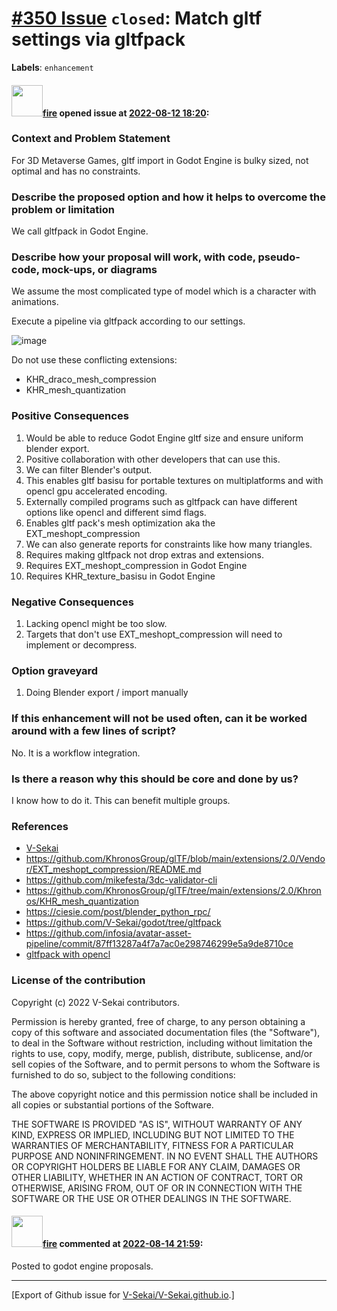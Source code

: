 # [\#350 Issue](https://github.com/V-Sekai/V-Sekai.github.io/issues/350) `closed`: Match gltf settings via gltfpack
**Labels**: `enhancement`


#### <img src="https://avatars.githubusercontent.com/u/32321?u=c2e06a3d2b49a467aa907e54aa259516440267cc&v=4" width="50">[fire](https://github.com/fire) opened issue at [2022-08-12 18:20](https://github.com/V-Sekai/V-Sekai.github.io/issues/350):

### Context and Problem Statement

For 3D Metaverse Games, gltf import in Godot Engine is bulky sized, not optimal and has no constraints.

### Describe the proposed option and how it helps to overcome the problem or limitation

We call gltfpack in Godot Engine.


### Describe how your proposal will work, with code, pseudo-code, mock-ups, or diagrams

We assume the most complicated type of model which is a character with animations.

Execute a pipeline via gltfpack according to our settings.

![image](https://user-images.githubusercontent.com/32321/184555337-4db402e2-0b01-4609-8407-a3356e4f4d3c.png)

Do not use these conflicting extensions:

* KHR_draco_mesh_compression
* KHR_mesh_quantization

### Positive Consequences

1. Would be able to reduce Godot Engine gltf size and ensure uniform blender export.
1. Positive collaboration with other developers that can use this.
1. We can filter Blender's output.
2. This enables gltf basisu for portable textures on multiplatforms and with opencl gpu accelerated encoding.
3. Externally compiled programs such as gltfpack can have different options like opencl and different simd flags.
1. Enables gltf pack's mesh optimization aka the EXT_meshopt_compression 
1. We can also generate reports for constraints like how many triangles.
2. Requires making gltfpack not drop extras and extensions.
1. Requires EXT_meshopt_compression in Godot Engine
1. Requires KHR_texture_basisu in Godot Engine

### Negative Consequences

1. Lacking opencl might be too slow.
4. Targets that don't use EXT_meshopt_compression will need to implement or decompress.

### Option graveyard

1. Doing Blender export / import manually

### If this enhancement will not be used often, can it be worked around with a few lines of script?

No. It is a workflow integration.

### Is there a reason why this should be core and done by us?

I know how to do it. This can benefit multiple groups.

### References

- [V-Sekai](https://v-sekai.org/)
- https://github.com/KhronosGroup/glTF/blob/main/extensions/2.0/Vendor/EXT_meshopt_compression/README.md
- https://github.com/mikefesta/3dc-validator-cli
- https://github.com/KhronosGroup/glTF/tree/main/extensions/2.0/Khronos/KHR_mesh_quantization
- https://ciesie.com/post/blender_python_rpc/
- https://github.com/V-Sekai/godot/tree/gltfpack
- https://github.com/infosia/avatar-asset-pipeline/commit/87ff13287a4f7a7ac0e298746299e5a9de8710ce
- [gltfpack with opencl](https://gist.github.com/fire/d6c3add6179cff994cb73625a1d29d8e)

### License of the contribution

Copyright (c) 2022 V-Sekai contributors.

Permission is hereby granted, free of charge, to any person obtaining a copy of this software and associated documentation files (the "Software"), to deal in the Software without restriction, including without limitation the rights to use, copy, modify, merge, publish, distribute, sublicense, and/or sell copies of the Software, and to permit persons to whom the Software is furnished to do so, subject to the following conditions:

The above copyright notice and this permission notice shall be included in all copies or substantial portions of the Software.

THE SOFTWARE IS PROVIDED "AS IS", WITHOUT WARRANTY OF ANY KIND, EXPRESS OR IMPLIED, INCLUDING BUT NOT LIMITED TO THE WARRANTIES OF MERCHANTABILITY, FITNESS FOR A PARTICULAR PURPOSE AND NONINFRINGEMENT. IN NO EVENT SHALL THE AUTHORS OR COPYRIGHT HOLDERS BE LIABLE FOR ANY CLAIM, DAMAGES OR OTHER LIABILITY, WHETHER IN AN ACTION OF CONTRACT, TORT OR OTHERWISE, ARISING FROM, OUT OF OR IN CONNECTION WITH THE SOFTWARE OR THE USE OR OTHER DEALINGS IN THE SOFTWARE.


#### <img src="https://avatars.githubusercontent.com/u/32321?u=c2e06a3d2b49a467aa907e54aa259516440267cc&v=4" width="50">[fire](https://github.com/fire) commented at [2022-08-14 21:59](https://github.com/V-Sekai/V-Sekai.github.io/issues/350#issuecomment-1214456397):

Posted to godot engine proposals.


-------------------------------------------------------------------------------



[Export of Github issue for [V-Sekai/V-Sekai.github.io](https://github.com/V-Sekai/V-Sekai.github.io).]
